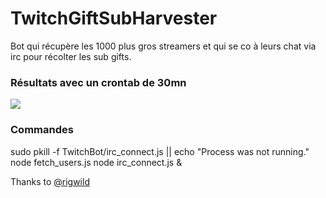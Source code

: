 # TwitchGiftSubHarvester
Bot qui récupère les 1000 plus gros streamers et qui se co à leurs chat via irc pour récolter les sub gifts.

### Résultats avec un crontab de 30mn
![](https://cdn.discordapp.com/attachments/508043568900735013/619432991751405568/unknown.png)

### Commandes
sudo pkill -f TwitchBot/irc_connect.js || echo "Process was not running."
node fetch_users.js
node irc_connect.js &

Thanks to [@rigwild]( https://github.com/rigwild )

